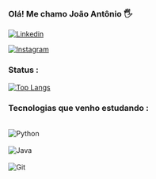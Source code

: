 ### Olá! Me chamo João Antônio 🖐️

[![Linkedin](https://img.shields.io/badge/LinkedIn-0077B5?style=for-the-badge&logo=linkedin&logoColor=white)](https://www.linkedin.com/in/jo%C3%A3o-sobral-303041282/)

[![Instagram](https://img.shields.io/badge/Instagram-E4405F?style=for-the-badge&logo=instagram&logoColor=white)](https://www.instagram.com/joao_dsobral/)

### Status :

[![Top Langs](https://github-readme-stats.vercel.app/api/top-langs/?username=joaoadsobral&layout=donut)](https://github.com/anuraghazra/github-readme-stats)

### Tecnologias que venho estudando :

<div style="display: inline_block"><br/>
   <img align="center" alt="Python" src="    https://techstack-generator.vercel.app/python-icon.svg"/>
</div>
<div style="display: inline_block"><br/>
   <img align="center" alt="Java" src="https://techstack-generator.vercel.app/java-icon.svg"/>
</div>
<div style="display: inline_block"><br/>
   <img align="center" alt="Git" src="https://upload.wikimedia.org/wikipedia/commons/thumb/3/3f/Git_icon.svg/1200px-Git_icon.svg.png"/>
</div>
